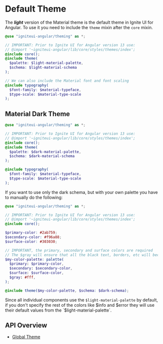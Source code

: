 # Default Theme

The _**light**_ version of the Material theme is the default theme in Ignite UI for Angular. To use it you need to include the `theme` mixin after the `core` mixin.

```scss
@use "igniteui-angular/theming" as *;

// IMPORTANT: Prior to Ignite UI for Angular version 13 use:
// @import '~igniteui-angular/lib/core/styles/themes/index';
@include core();
@include theme(
  $palette: $light-material-palette,
  $schema: $light-material-schema
);

// We can also include the Material font and font scaling
@include typography(
  $font-family: $material-typeface,
  $type-scale: $material-type-scale
);
```

## Material Dark Theme

```scss
@use "igniteui-angular/theming" as *;

// IMPORTANT: Prior to Ignite UI for Angular version 13 use:
// @import '~igniteui-angular/lib/core/styles/themes/index';
@include core();
@include theme(
  $palette: $dark-material-palette,
  $schema: $dark-material-schema
);

@include typography(
  $font-family: $material-typeface,
  $type-scale: $material-type-scale
);
```

If you want to use only the dark schema, but with your own palette you have to manually do the following:

```scss
@use "igniteui-angular/theming" as *;

// IMPORTANT: Prior to Ignite UI for Angular version 13 use:
// @import '~igniteui-angular/lib/core/styles/themes/index';
@include core();

$primary-color: #2ab759;
$secondary-color: #f96a88;
$surface-color: #303030;

// IMPORTANT, the primary, secondary and surface colors are required
// The $gray will ensure that all the black text, borders, etc will become a shade of white in order to be visible against a dark background
$my-color-palette: palette(
  $primary: $primary-color,
  $secondary: $secondary-color,
  $surface: $surface-color,
  $gray: #fff,
);

@include theme($my-color-palette, $schema: $dark-schema);
```

Since all individual components use the `$light-material-palette` by default, if you don't specify the rest of the colors like $info and $error they will use their default values from the `$light-material-palette`.

## API Overview

* [Global Theme]({environment:sassApiUrl}/themes#mixin-theme)
